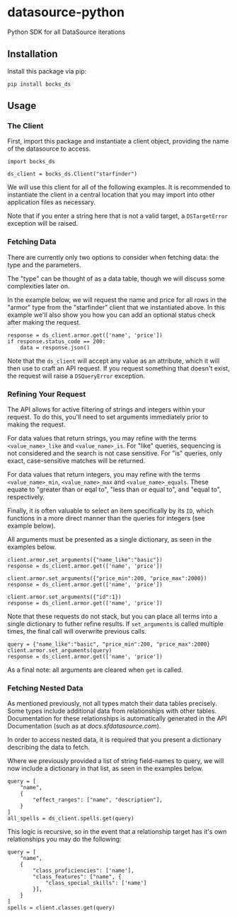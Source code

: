 # datasource-python
Python SDK for all DataSource iterations


## Installation

Install this package via pip:

`pip install bocks_ds`


## Usage

### The Client

First, import this package and instantiate a client object, providing the name of the datasource to access.

```
import bocks_ds

ds_client = bocks_ds.Client("starfinder")
```

We will use this client for all of the following examples. It is recommended to instantiate the client in a central location that you may import into other application files as necessary.

Note that if you enter a string here that is not a valid target, a `DSTargetError` exception will be raised.


### Fetching Data

There are currently only two options to consider when fetching data: the type and the parameters.

The "type" can be thought of as a data table, though we will discuss some complexities later on.

In the example below, we will request the name and price for all rows in the "armor" type from the "starfinder" client that we instantiated above. In this example we'll also show you how you can add an optional status check after making the request.

```
response = ds_client.armor.get(['name', 'price'])
if response.status_code == 200:
    data = response.json()
```

Note that the `ds_client` will accept any value as an attribute, which it will then use to craft an API request. If you request something that doesn't exist, the request will raise a `DSQueryError` exception.

### Refining Your Request

The API allows for active filtering of strings and integers within your request. To do this, you'll need to set arguments immediately prior to making the request. 

For data values that return strings, you may refine with the terms `<value_name>_like` and `<value_name>_is`. For "like" queries, sequencing is not considered and the search is not case sensitive. For "is" queries, only exact, case-sensitive matches will be returned.

For data values that return integers, you may refine with the terms `<value_name>_min`, `<value_name>_max` and `<value_name>_equals`. These equate to "greater than or eqal to", "less than or equal to", and "equal to", respectively.

Finally, it is often valuable to select an item specifically by its `ID`, which functions in a more direct manner than the queries for integers (see example below).

All arguments must be presented as a single dictionary, as seen in the examples below.

```
client.armor.set_arguments({"name_like":"basic"})
response = ds_client.armor.get(['name', 'price'])
```

```
client.armor.set_arguments({"price_min":200, "price_max":2000})
response = ds_client.armor.get(['name', 'price'])
```

```
client.armor.set_arguments({"id":1})
response = ds_client.armor.get(['name', 'price'])
```

Note that these requests do not stack, but you can place all terms into a single dictionary to futher refine results. If `set_arguments` is called multiple times, the final call will overwrite previous calls.

```
query = {"name_like":"basic", "price_min":200, "price_max":2000}
client.armor.set_arguments(query)
response = ds_client.armor.get(['name', 'price'])
```

As a final note: all arguments are cleared when `get` is called.

### Fetching Nested Data

As mentioned previously, not all types match their data tables precisely. Some types include additional data from relationships with other tables. Documentation for these relationships is automatically generated in the API Documentation (such as at *docs.sfdatasource.com*).

In order to access nested data, it is required that you present a dictionary describing the data to fetch.

Where we previously provided a list of string field-names to query, we will now include a dictionary in that list, as seen in the examples below.

```
query = [
    "name",
    {
        "effect_ranges": ["name", "description"],
    }
]
all_spells = ds_client.spells.get(query)
```

This logic is recursive, so in the event that a relationship target has it's own relationships you may do the following:

```
query = [
    "name",
    {
        "class_proficiencies": ['name'],
        "class_features": ["name", {
            "class_special_skills": ['name']
        }],
    }
]
spells = client.classes.get(query)
```